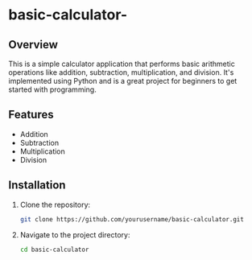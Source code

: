 # basic-calculator-
## Overview
This is a simple calculator application that performs basic arithmetic operations like addition, subtraction, multiplication, and division. It's implemented using Python and is a great project for beginners to get started with programming.

## Features
- Addition
- Subtraction
- Multiplication
- Division

## Installation
1. Clone the repository:
    ```bash
    git clone https://github.com/yourusername/basic-calculator.git
    ```
2. Navigate to the project directory:
    ```bash
    cd basic-calculator
    ```

